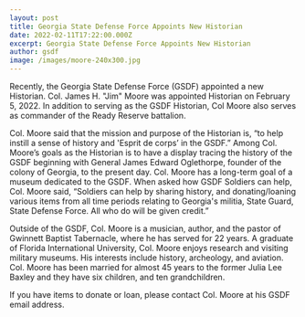 ```yaml
---
layout: post
title: Georgia State Defense Force Appoints New Historian
date: 2022-02-11T17:22:00.000Z
excerpt: Georgia State Defense Force Appoints New Historian
author: gsdf
image: /images/moore-240x300.jpg
---
```

Recently, the Georgia State Defense Force (GSDF) appointed a new Historian. Col. James H. "Jim" Moore was appointed Historian on February 5, 2022. In addition to serving as the GSDF Historian, Col Moore also serves as commander of the Ready Reserve battalion.

Col. Moore said that the mission and purpose of the Historian is, “to help instill a sense of history and 'Esprit de corps’ in the GSDF.” Among Col. Moore’s goals as the Historian is to have a display tracing the history of the GSDF beginning with General James Edward Oglethorpe, founder of the colony of Georgia, to the present day. Col. Moore has a long-term goal of a museum dedicated to the GSDF. When asked how GSDF Soldiers can help, Col. Moore said, “Soldiers can help by sharing history, and donating/loaning various items from all time periods relating to Georgia's militia, State Guard, State Defense Force. All who do will be given credit.”

Outside of the GSDF, Col. Moore is a musician, author, and the pastor of Gwinnett Baptist Tabernacle, where he has served for 22 years. A graduate of Florida International University, Col. Moore enjoys research and visiting military museums. His interests include history, archeology, and aviation. Col. Moore has been married for almost 45 years to the former Julia Lee Baxley and they have six children, and ten grandchildren.

If you have items to donate or loan, please contact Col. Moore at his GSDF email address.